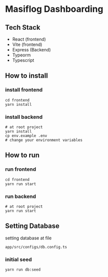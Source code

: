 # Masiflog Dashboarding 

## Tech Stack

- React (frontend)
- Vite (frontend)
- Express (Backend)
- Typeorm
- Typescript

## How to install

### install frontend

```
cd frontend
yarn install 
```

### install backend

```
# at root project
yarn install
cp env.example .env
# change your environment variables
```

## How to run

### run frontend

```
cd frontend
yarn run start 
```

### run backend

```
# at root project
yarn run start
```

## Setting Database

setting database at file
```
app/src/configs/db.config.ts
```

### initial seed
```
yarn run db:seed
```
